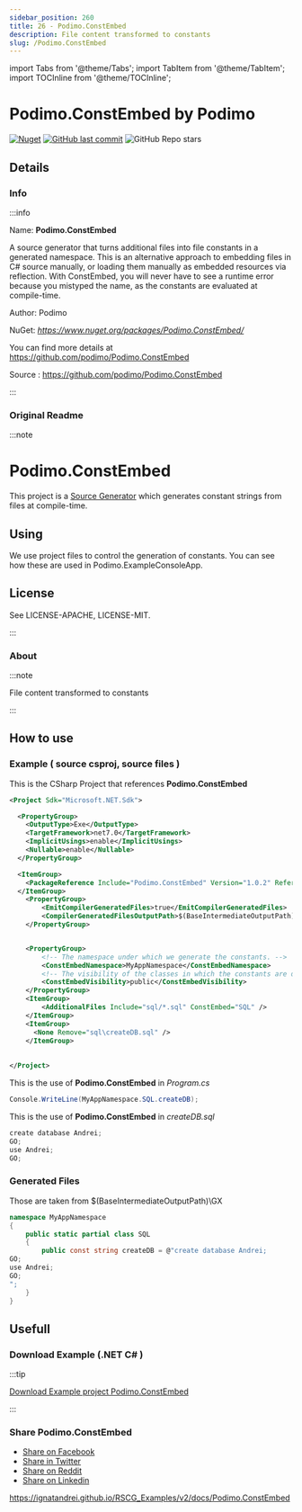 ```yaml
---
sidebar_position: 260
title: 26 - Podimo.ConstEmbed
description: File content transformed to constants
slug: /Podimo.ConstEmbed
---
```

import Tabs from '@theme/Tabs';
import TabItem from '@theme/TabItem';
import TOCInline from '@theme/TOCInline';

# Podimo.ConstEmbed  by Podimo


<TOCInline toc={toc} />

[![Nuget](https://img.shields.io/nuget/dt/Podimo.ConstEmbed?label=Podimo.ConstEmbed)](https://www.nuget.org/packages/Podimo.ConstEmbed/)
[![GitHub last commit](https://img.shields.io/github/last-commit/podimo/Podimo.ConstEmbed?label=updated)](https://github.com/podimo/Podimo.ConstEmbed)
![GitHub Repo stars](https://img.shields.io/github/stars/podimo/Podimo.ConstEmbed?style=social)

## Details

### Info
:::info

Name: **Podimo.ConstEmbed**

A source generator that turns additional files into file constants in a generated namespace.
            This is an alternative approach to embedding files in C# source manually,
            or loading them manually as embedded resources via reflection.
            With ConstEmbed, you will never have to see a runtime error because you mistyped the name,
            as the constants are evaluated at compile-time.

Author: Podimo

NuGet: 
*https://www.nuget.org/packages/Podimo.ConstEmbed/*   


You can find more details at https://github.com/podimo/Podimo.ConstEmbed

Source : https://github.com/podimo/Podimo.ConstEmbed

:::

### Original Readme
:::note

# Podimo.ConstEmbed

This project is a [Source Generator](https://docs.microsoft.com/en-us/dotnet/csharp/roslyn-sdk/source-generators-overview) which generates constant strings from files at compile-time.

## Using

We use project files to control the generation of constants.
You can see how these are used in Podimo.ExampleConsoleApp.

## License

See LICENSE-APACHE, LICENSE-MIT.


:::

### About
:::note

File content transformed to constants


:::

## How to use

### Example ( source csproj, source files )

<Tabs>

<TabItem value="csproj" label="CSharp Project">

This is the CSharp Project that references **Podimo.ConstEmbed**
```xml showLineNumbers {11}
<Project Sdk="Microsoft.NET.Sdk">

  <PropertyGroup>
    <OutputType>Exe</OutputType>
    <TargetFramework>net7.0</TargetFramework>
    <ImplicitUsings>enable</ImplicitUsings>
    <Nullable>enable</Nullable>
  </PropertyGroup>

  <ItemGroup>
    <PackageReference Include="Podimo.ConstEmbed" Version="1.0.2" ReferenceOutputAssembly="false" OutputItemType="Analyzer" />
  </ItemGroup>
	<PropertyGroup>
		<EmitCompilerGeneratedFiles>true</EmitCompilerGeneratedFiles>
		<CompilerGeneratedFilesOutputPath>$(BaseIntermediateOutputPath)\GX</CompilerGeneratedFilesOutputPath>
	</PropertyGroup>


	<PropertyGroup>
		<!-- The namespace under which we generate the constants. -->
		<ConstEmbedNamespace>MyAppNamespace</ConstEmbedNamespace>
		<!-- The visibility of the classes in which the constants are declared. -->
		<ConstEmbedVisibility>public</ConstEmbedVisibility>
	</PropertyGroup>
	<ItemGroup>
		<AdditionalFiles Include="sql/*.sql" ConstEmbed="SQL" />
	</ItemGroup>
	<ItemGroup>
	  <None Remove="sql\createDB.sql" />
	</ItemGroup>
	
	
</Project>

```

</TabItem>

  <TabItem value="C:\gth\RSCG_Examples\v2\rscg_examples\Podimo.ConstEmbed\src\PodimoConstEmbedDemo\Program.cs" label="Program.cs" >

  This is the use of **Podimo.ConstEmbed** in *Program.cs*

```csharp showLineNumbers 
Console.WriteLine(MyAppNamespace.SQL.createDB);

```
  </TabItem>

  <TabItem value="C:\gth\RSCG_Examples\v2\rscg_examples\Podimo.ConstEmbed\src\PodimoConstEmbedDemo\sql\createDB.sql" label="createDB.sql" >

  This is the use of **Podimo.ConstEmbed** in *createDB.sql*

```csharp showLineNumbers 
create database Andrei;
GO;
use Andrei;
GO;

```
  </TabItem>

</Tabs>

### Generated Files

Those are taken from $(BaseIntermediateOutputPath)\GX

<Tabs>


<TabItem value="C:\gth\RSCG_Examples\v2\rscg_examples\Podimo.ConstEmbed\src\PodimoConstEmbedDemo\obj\GX\Podimo.ConstEmbed\Podimo.ConstEmbed.ConstEmbedGenerator\SQL.createDB.g.cs" label="SQL.createDB.g.cs" >


```csharp showLineNumbers 
namespace MyAppNamespace
{
    public static partial class SQL
    {
        public const string createDB = @"create database Andrei;
GO;
use Andrei;
GO;
";
    }
}
```

  </TabItem>


</Tabs>

## Usefull

### Download Example (.NET  C# )

:::tip

[Download Example project Podimo.ConstEmbed ](/sources/Podimo.ConstEmbed.zip)

:::


### Share Podimo.ConstEmbed 

<ul>
  <li><a href="https://www.facebook.com/sharer/sharer.php?u=https%3A%2F%2Fignatandrei.github.io%2FRSCG_Examples%2Fv2%2Fdocs%2FPodimo.ConstEmbed&quote=Podimo.ConstEmbed" title="Share on Facebook" target="_blank">Share on Facebook</a></li>
  <li><a href="https://twitter.com/intent/tweet?source=https%3A%2F%2Fignatandrei.github.io%2FRSCG_Examples%2Fv2%2Fdocs%2FPodimo.ConstEmbed&text=Podimo.ConstEmbed:%20https%3A%2F%2Fignatandrei.github.io%2FRSCG_Examples%2Fv2%2Fdocs%2FPodimo.ConstEmbed" target="_blank" title="Tweet">Share in Twitter</a></li>
  <li><a href="http://www.reddit.com/submit?url=https%3A%2F%2Fignatandrei.github.io%2FRSCG_Examples%2Fv2%2Fdocs%2FPodimo.ConstEmbed&title=Podimo.ConstEmbed" target="_blank" title="Submit to Reddit">Share on Reddit</a></li>
  <li><a href="http://www.linkedin.com/shareArticle?mini=true&url=https%3A%2F%2Fignatandrei.github.io%2FRSCG_Examples%2Fv2%2Fdocs%2FPodimo.ConstEmbed&title=Podimo.ConstEmbed&summary=&source=https%3A%2F%2Fignatandrei.github.io%2FRSCG_Examples%2Fv2%2Fdocs%2FPodimo.ConstEmbed" target="_blank" title="Share on LinkedIn">Share on Linkedin</a></li>
</ul>

https://ignatandrei.github.io/RSCG_Examples/v2/docs/Podimo.ConstEmbed
